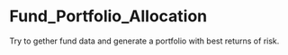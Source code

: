 # Fund_Portfolio_Allocation
Try to gether fund data and generate a portfolio with best returns of risk.

